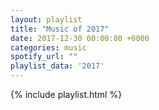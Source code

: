 ```yaml
---
layout: playlist
title: "Music of 2017"
date: 2017-12-30 00:00:00 +0000
categories: music
spotify_url: ""
playlist_data: '2017'
---
```


{% include playlist.html %}
